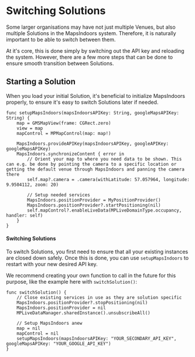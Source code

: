 # Switching Solutions

Some larger organisations may have not just multiple Venues, but also multiple Solutions in the MapsIndoors system. Therefore, it is naturally important to be able to switch between them.

At it's core, this is done simply by switching out the API key and reloading the system. However, there are a few more steps that can be done to ensure smooth transition between Solutions.

## Starting a Solution[​](https://docs.mapsindoors.com/switch-solutions#starting-a-solution) <a href="#starting-a-solution" id="starting-a-solution"></a>

When you load your initial Solution, it's beneficial to initialize MapsIndoors properly, to ensure it's easy to switch Solutions later if needed.

```
func setupMapsIndoors(mapsIndoorsAPIKey: String, googleMapsAPIKey: String) {
    map = GMSMapView(frame: CGRect.zero)
    view = map
    mapControl = MPMapControl(map: map!)

    MapsIndoors.provideAPIKey(mapsIndoorsAPIKey, googleAPIKey: googleMapsAPIKey)
    MapsIndoors.synchronizeContent { error in
        // Orient your map to where you need data to be shown. This can e.g. be done by pointing the camera to a specific location or getting the default venue through MapsIndoors and panning the camera there
        self.map?.camera = .camera(withLatitude: 57.057964, longitude: 9.9504112, zoom: 20)

        // Setup needed services
        MapsIndoors.positionProvider = MyPositionProvider()
        MapsIndoors.positionProvider?.startPositioning(nil)
        self.mapControl?.enableLiveData(MPLiveDomainType.occupancy, handler: self)
    }
}
```

#### Switching Solutions[​](https://docs.mapsindoors.com/switch-solutions/#switching-solutions) <a href="#switching-solutions" id="switching-solutions"></a>

To switch Solutions, you first need to ensure that all your existing instances are closed down safely. Once this is done, you can use `setupMapsIndoors` to restart with your new desired API key.

We recommend creating your own function to call in the future for this purpose, like the example here with `switchSolution()`:

```
func switchSolution() {
    // Close existing services in use as they are solution specific
    MapsIndoors.positionProvider?.stopPositioning(nil)
    MapsIndoors.positionProvider = nil
    MPLiveDataManager.sharedInstance().unsubscribeAll()

    // Setup MapsIndoors anew
    map = nil
    mapControl = nil
    setupMapsIndoors(mapsIndoorsAPIKey: "YOUR_SECONDARY_API_KEY", googleMapsAPIKey: "YOUR_GOOGLE_API_KEY")
}
```
